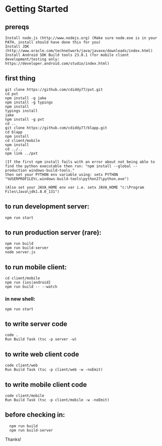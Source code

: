 # Getting Started

## prereqs
```
Install node.js (http://www.nodejs.org) (Make sure node.exe is in your PATH, install should have done this for you)
Install JDK (http://www.oracle.com/technetwork/java/javase/downloads/index.html)
Install Android SDK Build tools 23.0.1 (for mobile client development/testing only: https://developer.android.com/studio/index.html)
```
## first thing
```
git clone https://github.com/cdiddy77/pxt.git
cd pxt
npm install -g jake
npm install -g typings
npm install
typings install
jake
npm install -g pxt
cd ..
git clone https://github.com/cdiddy77/blapp.git
cd blapp
npm install
cd client/mobile
npm install
cd ../..
npm link ../pxt

(If the first npm install fails with an error about not being able to find the python executable then run: "npm install --global --production windows-build-tools."
then set your PYTHON env variable using: setx PYTHON "%USERPROFILE%\.windows-build-tools\python27\python.exe")

(Also set your JAVA_HOME env var i.e. setx JAVA_HOME "c:\Program Files\Java\jdk1.8.0_131")
```

## to run development server:
```
npm run start
```
	
## to run production server (rare):
```
npm run build
npm run build-server
node server.js
```
	
## to run mobile client:
```
cd client/mobile
npm run {ios|android}
npm run build -- --watch
```
### in new shell:
```
npm run start
```
	
## to write server code 
```
code .
Run Build Task (tsc -p server -w)
```
	
## to write web client code
```
code client/web
Run Build Task (tsc -p client/web -w -noEmit)
```
	
## to write mobile client code
```
code client/mobile
Run Build Task (tsc -p client/mobile -w -noEmit)
```

## before checking in:
```
  npm run build
  npm run build-server
```

Thanks!
